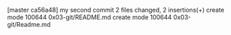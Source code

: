 [master ca56a48] my second commit
 2 files changed, 2 insertions(+)
 create mode 100644 0x03-git/README.md
 create mode 100644 0x03-git/Readme.md
